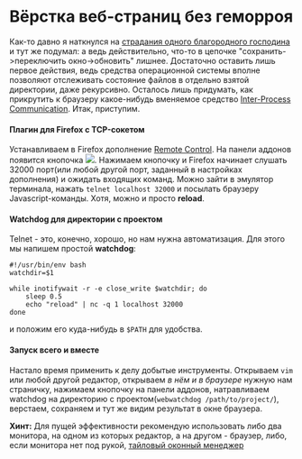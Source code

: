 Вёрстка веб-страниц без геморроя
================================

Как-то давно я наткнулся на [страдания одного благородного господина](http://juick.com/borman/2321256) и тут же подумал: а ведь действительно, что-то в цепочке "сохранить->переключить окно->обновить" лишнее. Достаточно оставить лишь первое действия, ведь средства операционной системы вполне позволяют отслеживать состояние файлов в отдельно взятой директории, даже рекурсивно. Осталось лишь придумать, как прикрутить к браузеру какое-нибудь вменяемое средство [Inter-Process Communication](http://ru.wikipedia.org/wiki/Inter-process_communication). Итак, приступим.

#### Плагин для Firefox с TCP-сокетом

Устанавливаем в Firefox дополнение [Remote Control](https://github.com/pmorch/FF-Remote-Control). На панели аддонов появится кнопочка ![](http://wasteland.it-the-drote.tk/shot/debian/firefox-remote.png). Нажимаем кнопочку и Firefox начинает слушать 32000 порт(или любой другой порт, заданный в настройках дополнения) и ожидать входящих команд. Можно зайти в эмулятор терминала, нажать `telnet localhost 32000` и посылать браузеру Javascript-команды. Хотя, можно и просто **reload**.

#### Watchdog для директории с проектом
Telnet - это, конечно, хорошо, но нам нужна автоматизация. Для этого мы напишем простой **watchdog**:

    #!/usr/bin/env bash
    watchdir=$1
    
    while inotifywait -r -e close_write $watchdir; do
    	sleep 0.5
    	echo "reload" | nc -q 1 localhost 32000
    done

и положим его куда-нибудь в `$PATH` для удобства.

#### Запуск всего и вместе
Настало время применить к делу добытые инструменты. Открываем `vim` или любой другой редактор, открываем *в нём и в браузере* нужную нам страничку, нажимаем кнопочку на панели аддонов, натравливаем watchdog на директорию с проектом(`webwatchdog /path/to/project/`), верстаем, сохраняем и тут же видим результат в окне браузера.

**Хинт:** Для пущей эффективности рекомендую использовать либо два монитора, на одном из которых редактор, а на другом - браузер, либо, если монитора нет под рукой, [тайловый оконный менеджер](http://en.wikipedia.org/wiki/Tiling_window_manager)

